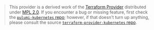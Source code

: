 > This provider is a derived work of the [Terraform Provider](https://github.com/terraform-providers/terraform-provider-kubernetes)
> distributed under [MPL 2.0](https://www.mozilla.org/en-US/MPL/2.0/). If you encounter a bug or missing feature,
> first check the [`pulumi-kubernetes` repo](/issues); however, if that doesn't turn up anything,
> please consult the source [`terraform-provider-kubernetes` repo](https://github.com/terraform-providers/terraform-provider-kubernetes/issues).
